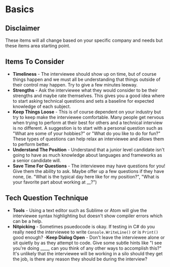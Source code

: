 Basics
==

## Disclaimer

These items will all change based on your specific company and needs but these items area starting point.

## Items To Consider

- **Timeliness** - The interviewee should show up on time, but of course things happen and we must all be understanding that things outside of their control may happen. Try to give a few minutes leeway.
- **Strengths** - Ask the interviewee what they would consider to be their strengths and maybe rate themselves. This gives you a good idea where to start asking technical questions and sets a baseline for expected knowledge of each subject.
- **Keep Things Loose** - This is of course dependent on your industry but try to keep make the interviewee comfortable. Many people get nervous when trying to perform at their best for others and a technical interview is no different. A suggestion is to start with a personal question such as "What are some of your hobbies?" or "What do you like to do for fun?" These types of questions can help relax an interviewee and allows them to perform better.
- **Understand The Position** - Understand that a junior level candidate isn't going to have as much knowledge about languages and frameworks as a senior candidate will.
- **Save Time For Questions** - The interviewee may have questions for you! Give them the ability to ask. Maybe offer up a few questions if they have none, (ie. "What is the typical day here like for my position?", "What is your favorite part about working at __?")

## Tech Question Technique

- **Tools** - Using a text editor such as Sublime or Atom will give the interviewee syntax highlighting but doesn't show compiler errors which can be a help.
- **Nitpicking** - Sometimes psuedocode is okay. If testing in C# do you really need the interviewee to write `Console.WriteLine()` or is `Print()` good enough?
-**Keep Dialog Open** - Don't leave the interviewee alone or sit quietly by as they attempt to code. Give some subtle hints like "I see you're doing ____, can you think of any other ways to accomplish this?" It's unlikely that the interviewee will be working in a silo should they get the job, is there any reason they should be during the interview?

